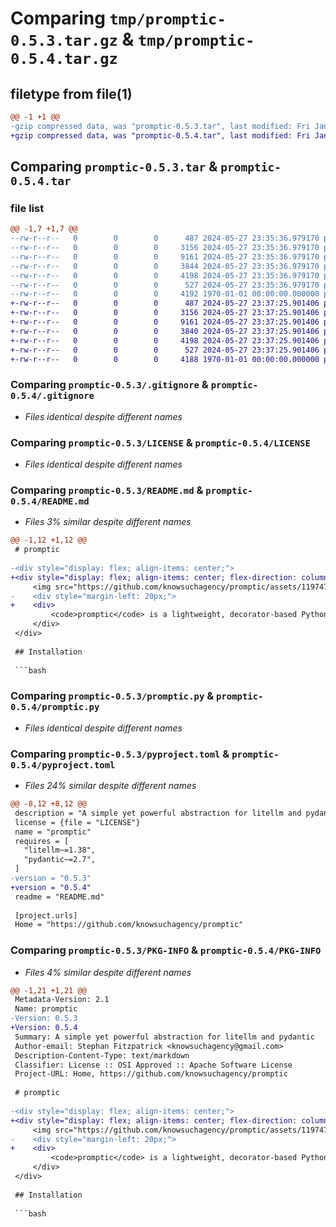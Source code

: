# Comparing `tmp/promptic-0.5.3.tar.gz` & `tmp/promptic-0.5.4.tar.gz`

## filetype from file(1)

```diff
@@ -1 +1 @@
-gzip compressed data, was "promptic-0.5.3.tar", last modified: Fri Jan  1 00:00:00 2016, max compression
+gzip compressed data, was "promptic-0.5.4.tar", last modified: Fri Jan  1 00:00:00 2016, max compression
```

## Comparing `promptic-0.5.3.tar` & `promptic-0.5.4.tar`

### file list

```diff
@@ -1,7 +1,7 @@
--rw-r--r--   0        0        0      487 2024-05-27 23:35:36.979170 promptic-0.5.3/.github/workflows/publish-to-pypi.yml
--rw-r--r--   0        0        0     3156 2024-05-27 23:35:36.979170 promptic-0.5.3/.gitignore
--rw-r--r--   0        0        0     9161 2024-05-27 23:35:36.979170 promptic-0.5.3/LICENSE
--rw-r--r--   0        0        0     3844 2024-05-27 23:35:36.979170 promptic-0.5.3/README.md
--rw-r--r--   0        0        0     4198 2024-05-27 23:35:36.979170 promptic-0.5.3/promptic.py
--rw-r--r--   0        0        0      527 2024-05-27 23:35:36.979170 promptic-0.5.3/pyproject.toml
--rw-r--r--   0        0        0     4192 1970-01-01 00:00:00.000000 promptic-0.5.3/PKG-INFO
+-rw-r--r--   0        0        0      487 2024-05-27 23:37:25.901406 promptic-0.5.4/.github/workflows/publish-to-pypi.yml
+-rw-r--r--   0        0        0     3156 2024-05-27 23:37:25.901406 promptic-0.5.4/.gitignore
+-rw-r--r--   0        0        0     9161 2024-05-27 23:37:25.901406 promptic-0.5.4/LICENSE
+-rw-r--r--   0        0        0     3840 2024-05-27 23:37:25.901406 promptic-0.5.4/README.md
+-rw-r--r--   0        0        0     4198 2024-05-27 23:37:25.901406 promptic-0.5.4/promptic.py
+-rw-r--r--   0        0        0      527 2024-05-27 23:37:25.901406 promptic-0.5.4/pyproject.toml
+-rw-r--r--   0        0        0     4188 1970-01-01 00:00:00.000000 promptic-0.5.4/PKG-INFO
```

### Comparing `promptic-0.5.3/.gitignore` & `promptic-0.5.4/.gitignore`

 * *Files identical despite different names*

### Comparing `promptic-0.5.3/LICENSE` & `promptic-0.5.4/LICENSE`

 * *Files identical despite different names*

### Comparing `promptic-0.5.3/README.md` & `promptic-0.5.4/README.md`

 * *Files 3% similar despite different names*

```diff
@@ -1,12 +1,12 @@
 # promptic
 
-<div style="display: flex; align-items: center;">
+<div style="display: flex; align-items: center; flex-direction: column">
     <img src="https://github.com/knowsuchagency/promptic/assets/11974795/f268c049-5f33-4ee6-81d0-a976e855dc43" alt="Promptic Python logo" width="200" height="200">
-    <div style="margin-left: 20px;">
+    <div>
         <code>promptic</code> is a lightweight, decorator-based Python library that simplifies the process of interacting with large language models (LLMs) using <a href="https://github.com/litellm/litellm">litellm</a>. With <code>promptic</code>, you can effortlessly create prompts, handle input arguments, and receive structured outputs from LLMs with just a few lines of code.
     </div>
 </div>
 
 ## Installation
 
 ```bash
```

### Comparing `promptic-0.5.3/promptic.py` & `promptic-0.5.4/promptic.py`

 * *Files identical despite different names*

### Comparing `promptic-0.5.3/pyproject.toml` & `promptic-0.5.4/pyproject.toml`

 * *Files 24% similar despite different names*

```diff
@@ -8,12 +8,12 @@
 description = "A simple yet powerful abstraction for litellm and pydantic"
 license = {file = "LICENSE"}
 name = "promptic"
 requires = [
   "litellm~=1.38",
   "pydantic~=2.7",
 ]
-version = "0.5.3"
+version = "0.5.4"
 readme = "README.md"
 
 [project.urls]
 Home = "https://github.com/knowsuchagency/promptic"
```

### Comparing `promptic-0.5.3/PKG-INFO` & `promptic-0.5.4/PKG-INFO`

 * *Files 4% similar despite different names*

```diff
@@ -1,21 +1,21 @@
 Metadata-Version: 2.1
 Name: promptic
-Version: 0.5.3
+Version: 0.5.4
 Summary: A simple yet powerful abstraction for litellm and pydantic
 Author-email: Stephan Fitzpatrick <knowsuchagency@gmail.com>
 Description-Content-Type: text/markdown
 Classifier: License :: OSI Approved :: Apache Software License
 Project-URL: Home, https://github.com/knowsuchagency/promptic
 
 # promptic
 
-<div style="display: flex; align-items: center;">
+<div style="display: flex; align-items: center; flex-direction: column">
     <img src="https://github.com/knowsuchagency/promptic/assets/11974795/f268c049-5f33-4ee6-81d0-a976e855dc43" alt="Promptic Python logo" width="200" height="200">
-    <div style="margin-left: 20px;">
+    <div>
         <code>promptic</code> is a lightweight, decorator-based Python library that simplifies the process of interacting with large language models (LLMs) using <a href="https://github.com/litellm/litellm">litellm</a>. With <code>promptic</code>, you can effortlessly create prompts, handle input arguments, and receive structured outputs from LLMs with just a few lines of code.
     </div>
 </div>
 
 ## Installation
 
 ```bash
```

